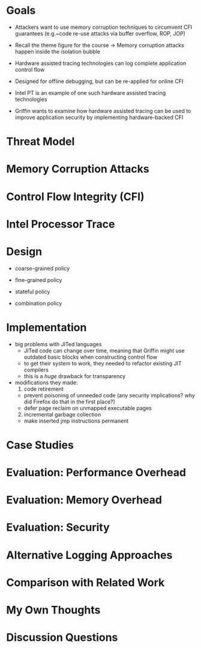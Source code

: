 # Goals

- Attackers want to use memory corruption techniques to circumvent CFI guarantees (e.g.~code re-use attacks via buffer overflow, ROP, JOP)
- Recall the theme figure for the course -> Memory corruption attacks happen inside the isolation bubble

- Hardware assisted tracing technologies can log complete application control flow
- Designed for offline debugging, but can be re-applied for online CFI
- Intel PT is an example of one such hardware assisted tracing technologies

- Griffin wants to examine how hardware assisted tracing can be used to improve application security by implementing hardware-backed CFI

# Threat Model

# Memory Corruption Attacks

# Control Flow Integrity (CFI)

# Intel Processor Trace

# Design

- coarse-grained policy

- fine-grained policy

- stateful policy

- combination policy

# Implementation

- big problems with JITed languages
  - JITed code can change over time, meaning that Griffin might use outdated basic blocks when constructing control flow
  - to get their system to work, they needed to refactor existing JIT compilers
  - this is a _huge_ drawback for transparency
- modifications they made:
  1. code retirement
    - prevent poisoning of unneeded code (any security implications? why did Firefox do that in the first place?)
    - defer page reclaim on unmapped executable pages
  2. incremental garbage collection
    - make inserted jmp instructions permanent

# Case Studies

# Evaluation: Performance Overhead

# Evaluation: Memory Overhead

# Evaluation: Security

# Alternative Logging Approaches

# Comparison with Related Work

# My Own Thoughts

# Discussion Questions

